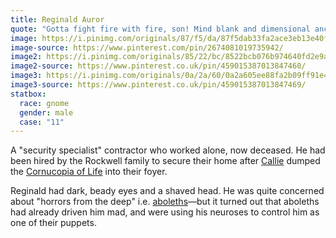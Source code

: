 ```yaml
---
title: Reginald Auror
quote: "Gotta fight fire with fire, son! Mind blank and dimensional anchor, ALL THE TIME. You heard of Sending? Scrying? Detect Thoughts? You really think wizards haven't already researched a spell combining them? You are a fool. Geis?? Dominate?? Come on. Like lambs to the slaughter."
image: https://i.pinimg.com/originals/87/f5/da/87f5dab33fa2ace3eb13e40fddd76539.png
image-source: https://www.pinterest.com/pin/2674081019735942/
image2: https://i.pinimg.com/originals/85/22/bc/8522bcb076b974640fd2e9a9a2bb8c44.jpg
image2-source: https://www.pinterest.co.uk/pin/459015387013847460/
image3: https://i.pinimg.com/originals/0a/2a/60/0a2a605ee88fa2b09ff91e4f813ea760.jpg
image3-source: https://www.pinterest.co.uk/pin/459015387013847469/
statbox:
  race: gnome
  gender: male
  case: "11"
---
```


A "security specialist" contractor who worked alone, now deceased. He had been
hired by the Rockwell family to secure their home after
[Callie](callie) dumped the
[Cornucopia of Life](../relics/cornucopia) into their foyer.

Reginald had dark, beady eyes and a shaved head. He was quite concerned about
"horrors from the deep" i.e. [aboleths](../creatures/aboleths)&mdash;but it
turned out that aboleths had already driven him mad, and were using his
neuroses to control him as one of their puppets.
